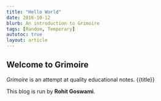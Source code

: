 ```yaml
---
title: "Hello World"
date: 2016-10-12
blurb: An introduction to Grimoire
tags: [Random, Temporary]
autotoc: true
layout: article
---
```


## Welcome to Grimoire

*Grimoire* is an attempt at quality educational notes. {{title}}

This blog is run by **Rohit Goswami**.